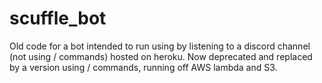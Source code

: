 # scuffle_bot

Old code for a bot intended to run using by listening to a discord channel (not using / commands) hosted on heroku.
Now deprecated and replaced by a version using / commands, running off AWS lambda and S3.
